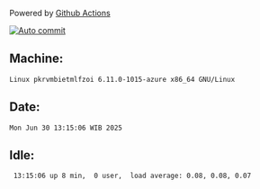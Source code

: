 Powered by [Github Actions](https://github.com/features/actions)

[![Auto commit](https://github.com/hiage/workstation/workflows/Auto%20commit/badge.svg)](https://github.com/hiage/workstation/actions?query=workflow%3A%22Auto+commit%22)

## Machine:
```
Linux pkrvmbietmlfzoi 6.11.0-1015-azure x86_64 GNU/Linux
```
## Date:
```
Mon Jun 30 13:15:06 WIB 2025
```
## Idle:
```
 13:15:06 up 8 min,  0 user,  load average: 0.08, 0.08, 0.07
```
